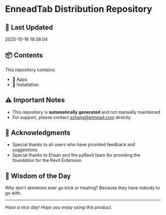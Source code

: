 # EnneadTab Distribution Repository

## 📅 Last Updated
2025-10-16 19:38:04



## 📦 Contents
This repository contains:
- 📂 Apps
- 📂 Installation

## ⚠️ Important Notes
- This repository is **automatically generated** and not manually maintained
- For support, please contact szhang@ennead.com directly

## 🙏 Acknowledgments
- Special thanks to all users who have provided feedback and suggestions
- Special thanks to Ehsan and the pyRevit team for providing the foundation for the Revit Extension

## 💭 Wisdom of the Day
Why don't skeletons ever go trick or treating? Because they have nobody to go with.

---
*Have a nice day! Hope you enjoy using this product.*
